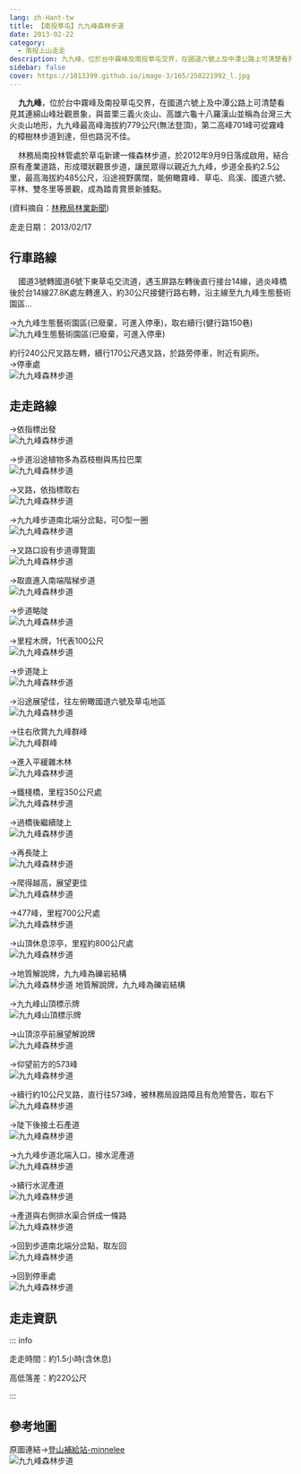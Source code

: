 ```yaml
---
lang: zh-Hant-tw
title: 【南投草屯】九九峰森林步道
date: 2013-02-22
category: 
  - 南投上山走走
description: 九九峰，位於台中霧峰及南投草屯交界，在國道六號上及中潭公路上可清楚看見其連綿山峰壯觀景象，與苗栗三義火炎山、高雄六龜十八羅漢山並稱為台灣三大火炎山地形，九九峰最高峰海拔約779公尺(無法登頂)，第二高峰701峰可從霧峰的樟樹林步道到達，但也路況不佳。
sidebar: false
cover: https://1013399.github.io/image-3/165/250221992_l.jpg
---
```


    **九九峰**，位於台中霧峰及南投草屯交界，在國道六號上及中潭公路上可清楚看見其連綿山峰壯觀景象，與苗栗三義火炎山、高雄六龜十八羅漢山並稱為台灣三大火炎山地形，九九峰最高峰海拔約779公尺(無法登頂)，第二高峰701峰可從霧峰的樟樹林步道到達，但也路況不佳。  

<!-- more -->

    林務局南投林管處於草屯新建一條森林步道，於2012年9月9日落成啟用，結合原有產業道路，形成環狀觀景步道，讓民眾得以親近九九峰，步道全長約2.5公里，最高海拔約485公尺，沿途視野廣闊，能俯瞰霧峰、草屯、烏溪、國道六號、平林、雙冬里等景觀，成為踏青賞景新據點。


(資料摘自：[林務局林業新聞](http://www.forest.gov.tw/content.asp?cuItem=61324&mp=1))

走走日期： 2013/02/17

## 行車路線  
    國道3號轉國道6號下東草屯交流道，遇玉屏路左轉後直行接台14線，過炎峰橋後於台14線27.8K處左轉進入，約30公尺接健行路右轉，沿主線至九九峰生態藝術園區...  


→九九峰生態藝術園區(已廢棄，可進入停車)，取右續行(健行路150巷)  
![九九峰生態藝術園區(已廢棄，可進入停車)](https://1013399.github.io/image-3/165/250221872_l.jpg)

約行240公尺叉路左轉，續行170公尺遇叉路，於路旁停車，附近有廁所。  
→停車處  
![九九峰森林步道](https://1013399.github.io/image-3/165/250221878_l.jpg)

## 走走路線 
→依指標出發  
![九九峰森林步道](https://1013399.github.io/image-3/165/250221886_l.jpg)

→步道沿途植物多為荔枝樹與馬拉巴栗  
![九九峰森林步道](https://1013399.github.io/image-3/165/250221895_l.jpg)

→叉路，依指標取右  
![九九峰森林步道](https://1013399.github.io/image-3/165/250221906_l.jpg)

→九九峰步道南北端分岔點，可O型一圈  
![九九峰森林步道](https://1013399.github.io/image-3/165/250221920_l.jpg)

→叉路口設有步道導覽圖  
![九九峰森林步道](https://1013399.github.io/image-3/165/250221930_l.jpg)

→取直進入南端階梯步道  
![九九峰森林步道](https://1013399.github.io/image-3/165/250221943_l.jpg)

→步道略陡  
![九九峰森林步道](https://1013399.github.io/image-3/165/250221951_l.jpg)

→里程木牌，1代表100公尺  
![九九峰森林步道](https://1013399.github.io/image-3/165/250221961_l.jpg)

→步道陡上  
![九九峰森林步道](https://1013399.github.io/image-3/165/250221970_l.jpg)

→沿途展望佳，往左俯瞰國道六號及草屯地區  
![九九峰森林步道](https://1013399.github.io/image-3/165/250221982_l.jpg)

→往右欣賞九九峰群峰  
![九九峰群峰](https://1013399.github.io/image-3/165/250221992_l.jpg)

→進入平緩雜木林  
![九九峰森林步道](https://1013399.github.io/image-3/165/250222003_l.jpg)

→鐵棧橋，里程350公尺處  
![九九峰森林步道](https://1013399.github.io/image-3/165/250222011_l.jpg)

→過橋後繼續陡上  
![九九峰森林步道](https://1013399.github.io/image-3/165/250222020_l.jpg)

→再長陡上  
![九九峰森林步道](https://1013399.github.io/image-3/165/250222033_l.jpg)

→爬得越高，展望更佳  
![九九峰森林步道](https://1013399.github.io/image-3/165/250222041_l.jpg)

→477峰，里程700公尺處  
![九九峰森林步道](https://1013399.github.io/image-3/165/250222047_l.jpg)

→山頂休息涼亭，里程約800公尺處  
![九九峰森林步道](https://1013399.github.io/image-3/165/250222062_l.jpg)

→地質解說牌，九九峰為礫岩結構  
![九九峰森林步道 地質解說牌，九九峰為礫岩結構](https://1013399.github.io/image-3/165/250222067_l.jpg)

→九九峰山頂標示牌  
![九九峰山頂標示牌](https://1013399.github.io/image-3/165/250222071_l.jpg)

→山頂涼亭前展望解說牌  
![九九峰森林步道](https://1013399.github.io/image-3/165/250222081_l.jpg)

→仰望前方的573峰  
![九九峰森林步道](https://1013399.github.io/image-3/165/250222089_l.jpg)

→續行約10公尺叉路，直行往573峰，被林務局設路障且有危險警告，取右下  
![九九峰森林步道](https://1013399.github.io/image-3/165/250222100_l.jpg)

→陡下後接土石產道  
![九九峰森林步道](https://1013399.github.io/image-3/165/250222110_l.jpg)

→九九峰步道北端入口，接水泥產道  
![九九峰森林步道](https://1013399.github.io/image-3/165/250222115_l.jpg)

→續行水泥產道  
![九九峰森林步道](https://1013399.github.io/image-3/165/250222123_l.jpg)

→產道與右側排水渠合併成一條路  
![九九峰森林步道](https://1013399.github.io/image-3/165/250222128_l.jpg)

→回到步道南北端分岔點，取左回  
![九九峰森林步道](https://1013399.github.io/image-3/165/250222132_l.jpg)

→回到停車處  
![九九峰森林步道](https://1013399.github.io/image-3/165/250222137_l.jpg)

## 走走資訊

::: info

走走時間：約1.5小時(含休息)

高低落差：約220公尺

:::

## 參考地圖  
原圖連結→[登山補給站-minnelee](http://www.keepon.com.tw/DiscussLoad.aspx?code=314B5CF9AEC3A19113F6CAA6F539A66274EFDD6CCAE897A3)  
![九九峰森林步道](https://1013399.github.io/image-3/165/250222331_l.jpg)